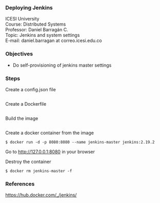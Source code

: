 ### Deploying Jenkins
ICESI University  
Course: Distributed Systems  
Professor: Daniel Barragán C.  
Topic: Jenkins and system settings  
E-mail: daniel.barragan at correo.icesi.edu.co


### Objectives
* Do self-provisioning of jenkins master settings

### Steps

Create a config.json file

``` json

```

Create a Dockerfile

```

```

Build the image

```

```

Create a docker container from the image

```
$ docker run -d -p 8080:8080 --name jenkins-master jenkins:2.19.2
```

Go to http://127.0.0.1:8080 in your browser



Destroy the container

```
$ docker rm jenkins-master -f
```

### References
https://hub.docker.com/_/jenkins/
